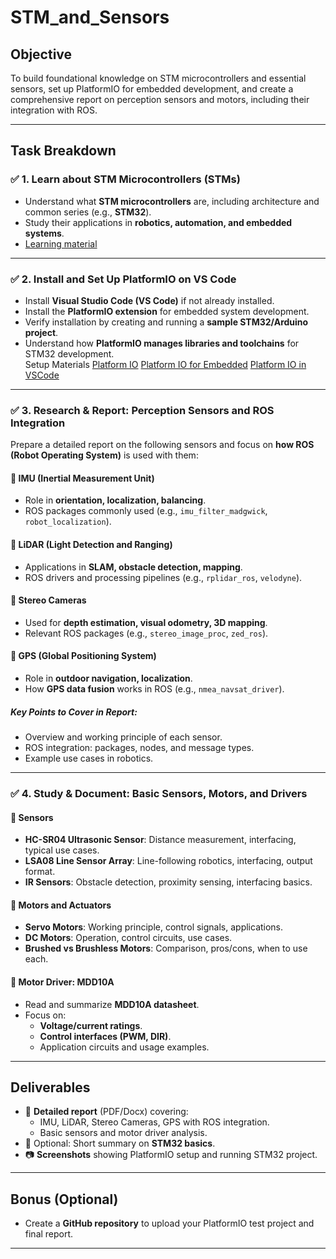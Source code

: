 # STM_and_Sensors


## **Objective**  
To build foundational knowledge on STM microcontrollers and essential sensors, set up PlatformIO for embedded development, and create a comprehensive report on perception sensors and motors, including their integration with ROS.  

---

## **Task Breakdown**  

### ✅ 1. Learn about STM Microcontrollers (STMs)  
- Understand what **STM microcontrollers** are, including architecture and common series (e.g., **STM32**).  
- Study their applications in **robotics, automation, and embedded systems**.  
- [Learning material](https://www.st.com/resource/en/datasheet/cd00237391.pdf)  

---

### ✅ 2. Install and Set Up PlatformIO on VS Code  
- Install **Visual Studio Code (VS Code)** if not already installed.  
- Install the **PlatformIO extension** for embedded system development.  
- Verify installation by creating and running a **sample STM32/Arduino project**.  
- Understand how **PlatformIO manages libraries and toolchains** for STM32 development.  
Setup Materials
[Platform IO](https://platformio.org/)
[Platform IO for Embedded](https://docs.platformio.org/en/latest/)
[Platform IO in VSCode](https://platformio.org/install/ide?install=vscode)  
---

### ✅ 3. Research & Report: Perception Sensors and ROS Integration  
Prepare a detailed report on the following sensors and focus on **how ROS (Robot Operating System)** is used with them:  

#### 🔹 IMU (Inertial Measurement Unit)  
- Role in **orientation, localization, balancing**.  
- ROS packages commonly used (e.g., `imu_filter_madgwick`, `robot_localization`).  

#### 🔹 LiDAR (Light Detection and Ranging)  
- Applications in **SLAM, obstacle detection, mapping**.  
- ROS drivers and processing pipelines (e.g., `rplidar_ros`, `velodyne`).  

#### 🔹 Stereo Cameras  
- Used for **depth estimation, visual odometry, 3D mapping**.  
- Relevant ROS packages (e.g., `stereo_image_proc`, `zed_ros`).  

#### 🔹 GPS (Global Positioning System)  
- Role in **outdoor navigation, localization**.  
- How **GPS data fusion** works in ROS (e.g., `nmea_navsat_driver`).  

##### **Key Points to Cover in Report**:  
- Overview and working principle of each sensor.  
- ROS integration: packages, nodes, and message types.  
- Example use cases in robotics.  

---

### ✅ 4. Study & Document: Basic Sensors, Motors, and Drivers  

#### 🔹 Sensors  
- **HC-SR04 Ultrasonic Sensor**: Distance measurement, interfacing, typical use cases.  
- **LSA08 Line Sensor Array**: Line-following robotics, interfacing, output format.  
- **IR Sensors**: Obstacle detection, proximity sensing, interfacing basics.  

#### 🔹 Motors and Actuators  
- **Servo Motors**: Working principle, control signals, applications.  
- **DC Motors**: Operation, control circuits, use cases.  
- **Brushed vs Brushless Motors**: Comparison, pros/cons, when to use each.  

#### 🔹 Motor Driver: **MDD10A**  
- Read and summarize **MDD10A datasheet**.  
- Focus on:  
  - **Voltage/current ratings**.  
  - **Control interfaces (PWM, DIR)**.  
  - Application circuits and usage examples.  

---

## **Deliverables**  

- 📄 **Detailed report** (PDF/Docx) covering:  
  - IMU, LiDAR, Stereo Cameras, GPS with ROS integration.  
  - Basic sensors and motor driver analysis.  
- 📑 Optional: Short summary on **STM32 basics**.  
- 📷 **Screenshots** showing PlatformIO setup and running STM32 project.  

---

## **Bonus (Optional)**  
- Create a **GitHub repository** to upload your PlatformIO test project and final report.  

---

